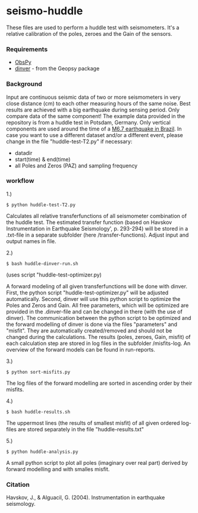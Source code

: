 # seismo-huddle
These files are used to perform a huddle test with seismometers. It's a relative calibration of the poles, zeroes and the Gain of the sensors.


### Requirements
* [ObsPy](http://obspy.org)
* [dinver](http://www.geopsy.org/download.php) - from the Geopsy package


### Background
Input are continuous seismic data of two or more seismometers in very close distance (cm) to each other measuring hours of the same noise. Best results are achieved with a big earthquake during sensing period. Only compare data of the same component! The example data provided in the repository is from a huddle test in Potsdam, Germany. Only vertical components are used around the time of a [M6.7 earthquake in Brazil](https://geofon.gfz-potsdam.de/eqinfo/event.php?id=gfz2019aiuk). In case you want to use a different dataset and/or a different event, please change in the file "huddle-test-T2.py" if necessary:

* datadir
* start(time) & end(time)
* all Poles and Zeros (PAZ) and sampling frequency


### workflow

1.)
```
$ python huddle-test-T2.py
```
Calculates all relative transferfunctions of all seismometer combination of the huddle test. The estimated transfer function (based on Havskov Instrumentation in Earthquake Seismology', p. 293-294) will be stored in a .txt-file in a separate subfolder (here /transfer-functions). Adjust input and output names in file.

2.)
```
$ bash huddle-dinver-run.sh
```
(uses script "huddle-test-optimizer.py)

A forward modeling of all given transferfunctions will be done with dinver. First, the python script "huddle-test-optimizer.py" will be adjusted automatically. Second, dinver will use this python script to optimize the Poles and Zeros and Gain. All free parameters, which will be optimized are provided in the .dinver-file and can be changed in there (with the use of dinver). The communication between the python script to be optimized and the forward modelling of dinver is done via the files "parameters" and "misfit". They are automatically created/removed and should not be changed during the calculations. The results (poles, zeroes, Gain, misfit) of each calculation step are stored in log files in the subfolder /misfits-log. An overview of the forward models can be found in run-reports.

3.)
```
$ python sort-misfits.py
```
The log files of the forward modelling are sorted in ascending order by their misfits.

4.)
```
$ bash huddle-results.sh
```
The uppermost lines (the results of smallest misfit) of all given ordered log-files are stored separately in the file "huddle-results.txt"

5.)
```
$ python huddle-analysis.py
```
A small python script to plot all poles (imaginary over real part) derived by forward modelling and with smalles misfit.

### Citation

Havskov, J., & Alguacil, G. (2004). Instrumentation in earthquake seismology.
